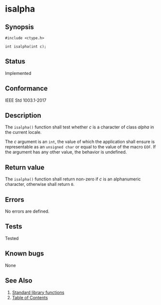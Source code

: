 # isalpha

## Synopsis

`#include <ctype.h>`

`int isalpha(int c);`

## Status

Implemented

## Conformance

IEEE Std 1003.1-2017

## Description

The `isalpha()` function shall test whether _c_ is a character of class _alpha_ in the current locale.

The _c_ argument is an `int`, the value of which the application shall ensure is representable as an `unsigned char` or
equal to the value of the macro `EOF`. If the argument has any other value, the behavior is undefined.

## Return value

The `isalpha()` function shall return non-zero if _c_ is an alphanumeric character, otherwise shall return `0`.

## Errors

No errors are defined.

## Tests

Tested

## Known bugs

None

## See Also

1. [Standard library functions](../functions.md)
2. [Table of Contents](../../../README.md)
